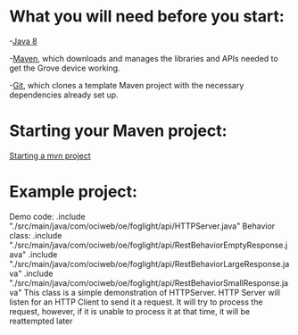 # What you will need before you start:
-[Java 8](https://docs.oracle.com/javase/8/docs/technotes/guides/install/install_overview.html) 

-[Maven](https://maven.apache.org/install.html), which downloads and manages the libraries and APIs needed to get the Grove device working.

-[Git](https://git-scm.com/), which clones a template Maven project with the necessary dependencies already set up.

# Starting your Maven project: 
[Starting a mvn project](https://github.com/oci-pronghorn/FogLighter/blob/master/README.md)

# Example project:
 
Demo code:
.include "./src/main/java/com/ociweb/oe/foglight/api/HTTPServer.java"
Behavior class:
.include "./src/main/java/com/ociweb/oe/foglight/api/RestBehaviorEmptyResponse.java"
.include "./src/main/java/com/ociweb/oe/foglight/api/RestBehaviorLargeResponse.java"
.include "./src/main/java/com/ociweb/oe/foglight/api/RestBehaviorSmallResponse.java"
This class is a simple demonstration of HTTPServer. HTTP Server will listen for an HTTP Client to send it a request. It will try to process the request, however, if it is unable to process it at that time, it will be reattempted later
